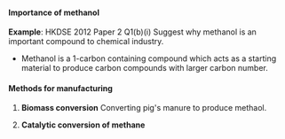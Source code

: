 #### Importance of methanol
**Example**: HKDSE 2012 Paper 2 Q1(b)(i)
Suggest why methanol is an important compound to chemical industry.
- Methanol is a 1-carbon containing compound which acts as a starting material to produce carbon compounds with larger carbon number.

#### Methods for manufacturing
1. **Biomass conversion**
   Converting pig's manure to produce methaol.

2. **Catalytic conversion of methane**
   